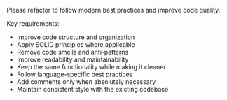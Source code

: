 Please refactor to follow modern best practices and improve code quality.

Key requirements:
- Improve code structure and organization
- Apply SOLID principles where applicable
- Remove code smells and anti-patterns
- Improve readability and maintainability
- Keep the same functionality while making it cleaner
- Follow language-specific best practices
- Add comments only when absolutely necessary
- Maintain consistent style with the existing codebase
